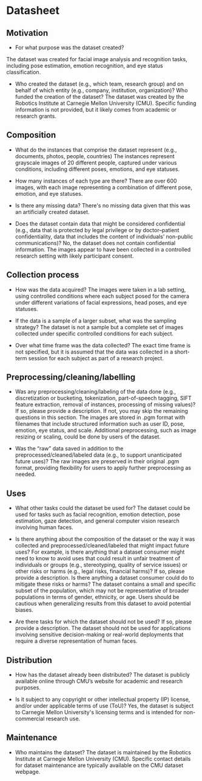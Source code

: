 # Datasheet 

## Motivation

- For what purpose was the dataset created?

The dataset was created for facial image analysis and recognition tasks, including pose estimation, emotion recognition, and eye status classification.

- Who created the dataset (e.g., which team, research group) and on behalf of which entity (e.g., company, institution, organization)? Who funded the creation of the dataset?
  The dataset was created by the Robotics Institute at Carnegie Mellon University (CMU). Specific funding information is not provided, but it likely comes from academic or research grants.

 
## Composition

- What do the instances that comprise the dataset represent (e.g., documents, photos, people, countries)
  The instances represent grayscale images of 20 different people, captured under various conditions, including different poses, emotions, and eye statuses.
 
- How many instances of each type are there?
  There are over 600 images, with each image representing a combination of different pose, emotion, and eye statuses.

- Is there any missing data?
  There's no missing data given that this was an artificially created dataset.

- Does the dataset contain data that might be considered confidential (e.g., data that is protected by legal privilege or by    doctor–patient confidentiality, data that includes the content of individuals’ non-public communications)?
  No, the dataset does not contain confidential information. The images appear to have been collected in a controlled research setting with likely participant consent.

## Collection process

- How was the data acquired?
  The images were taken in a lab setting, using controlled conditions where each subject posed for the camera under different variations of facial expressions, head poses, and eye statuses.
  
- If the data is a sample of a larger subset, what was the sampling strategy?
  The dataset is not a sample but a complete set of images collected under specific controlled conditions for each subject.
  
- Over what time frame was the data collected?
  The exact time frame is not specified, but it is assumed that the data was collected in a short-term session for each subject as part of a research project.

## Preprocessing/cleaning/labelling

- Was any preprocessing/cleaning/labeling of the data done (e.g., discretization or bucketing, tokenization, part-of-speech tagging, SIFT feature extraction, removal of instances, processing of missing values)? If so, please provide a description. If not, you may skip the remaining questions in this section.
  The images are stored in .pgm format with filenames that include structured information such as user ID, pose, emotion, eye status, and scale. Additional preprocessing, such as image resizing or scaling, could be done by users of the dataset.
  
- Was the “raw” data saved in addition to the preprocessed/cleaned/labeled data (e.g., to support unanticipated future uses)?
  The raw images are preserved in their original .pgm format, providing flexibility for users to apply further preprocessing as needed.
 
## Uses

- What other tasks could the dataset be used for?
  The dataset could be used for tasks such as facial recognition, emotion detection, pose estimation, gaze detection, and general computer vision research involving human faces.
  
- Is there anything about the composition of the dataset or the way it was collected and preprocessed/cleaned/labeled that might impact future uses? For example, is there anything that a dataset consumer might need to know to avoid uses that could result in unfair treatment of individuals or groups (e.g., stereotyping, quality of service issues) or other risks or harms (e.g., legal risks, financial harms)? If so, please provide a description. Is there anything a dataset consumer could do to mitigate these risks or harms?
  The dataset contains a small and specific subset of the population, which may not be representative of broader populations in terms of gender, ethnicity, or age. Users should be cautious when generalizing results from this dataset to avoid potential biases.
  
- Are there tasks for which the dataset should not be used? If so, please provide a description.
  The dataset should not be used for applications involving sensitive decision-making or real-world deployments that require a diverse representation of human faces.

## Distribution

- How has the dataset already been distributed?
  The dataset is publicly available online through CMU’s website for academic and research purposes.
  
- Is it subject to any copyright or other intellectual property (IP) license, and/or under applicable terms of use (ToU)?
  Yes, the dataset is subject to Carnegie Mellon University's licensing terms and is intended for non-commercial research use.

## Maintenance

- Who maintains the dataset?
  The dataset is maintained by the Robotics Institute at Carnegie Mellon University (CMU). Specific contact details for dataset maintenance are typically available on the CMU dataset webpage.

